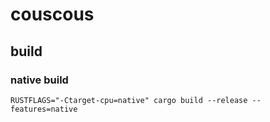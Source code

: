 # couscous

## build
### native build
```shell
RUSTFLAGS="-Ctarget-cpu=native" cargo build --release --features=native
```
